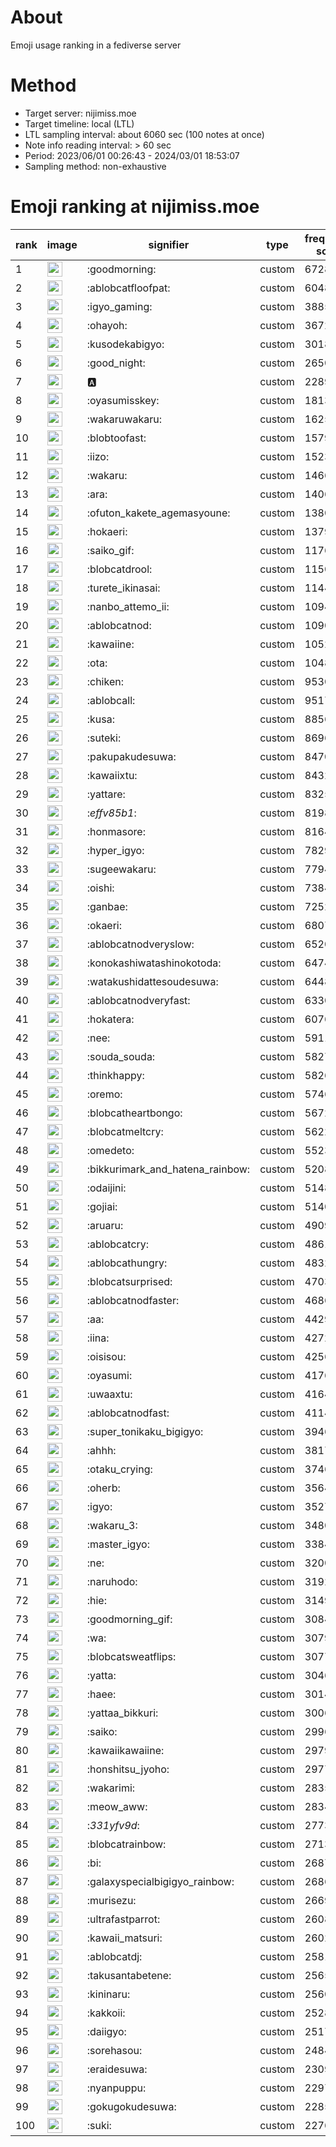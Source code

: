# About
Emoji usage ranking in a fediverse server

# Method
- Target server: nijimiss.moe
- Target timeline: local (LTL)
- LTL sampling interval: about 6060 sec (100 notes at once)
- Note info reading interval: > 60 sec
- Period: 2023/06/01 00:26:43 - 2024/03/01 18:53:07 
- Sampling method: non-exhaustive

# Emoji ranking at nijimiss.moe

|rank|image|signifier|type|frequency score|
|----|----|----|----|----|
|1|<img height="24" src="https://nijimiss.moe/emoji/goodmorning.webp">|:goodmorning:|custom|67285|
|2|<img height="24" src="https://nijimiss.moe/emoji/ablobcatfloofpat.webp">|:ablobcatfloofpat:|custom|60485|
|3|<img height="24" src="https://nijimiss.moe/emoji/igyo_gaming.webp">|:igyo_gaming:|custom|38853|
|4|<img height="24" src="https://nijimiss.moe/emoji/ohayoh.webp">|:ohayoh:|custom|36726|
|5|<img height="24" src="https://nijimiss.moe/emoji/kusodekabigyo.webp">|:kusodekabigyo:|custom|30188|
|6|<img height="24" src="https://nijimiss.moe/emoji/good_night.webp">|:good_night:|custom|26502|
|7|<img height="24" src="https://nijimiss.moe/emoji/a.webp">|:a:|custom|22890|
|8|<img height="24" src="https://nijimiss.moe/emoji/oyasumisskey.webp">|:oyasumisskey:|custom|18138|
|9|<img height="24" src="https://nijimiss.moe/emoji/wakaruwakaru.webp">|:wakaruwakaru:|custom|16252|
|10|<img height="24" src="https://nijimiss.moe/emoji/blobtoofast.webp">|:blobtoofast:|custom|15792|
|11|<img height="24" src="https://nijimiss.moe/emoji/iizo.webp">|:iizo:|custom|15236|
|12|<img height="24" src="https://nijimiss.moe/emoji/wakaru.webp">|:wakaru:|custom|14668|
|13|<img height="24" src="https://nijimiss.moe/emoji/ara.webp">|:ara:|custom|14065|
|14|<img height="24" src="https://nijimiss.moe/emoji/ofuton_kakete_agemasyoune.webp">|:ofuton_kakete_agemasyoune:|custom|13806|
|15|<img height="24" src="https://nijimiss.moe/emoji/hokaeri.webp">|:hokaeri:|custom|13792|
|16|<img height="24" src="https://nijimiss.moe/emoji/saiko_gif.webp">|:saiko_gif:|custom|11764|
|17|<img height="24" src="https://nijimiss.moe/emoji/blobcatdrool.webp">|:blobcatdrool:|custom|11507|
|18|<img height="24" src="https://nijimiss.moe/emoji/turete_ikinasai.webp">|:turete_ikinasai:|custom|11444|
|19|<img height="24" src="https://nijimiss.moe/emoji/nanbo_attemo_ii.webp">|:nanbo_attemo_ii:|custom|10947|
|20|<img height="24" src="https://nijimiss.moe/emoji/ablobcatnod.webp">|:ablobcatnod:|custom|10901|
|21|<img height="24" src="https://nijimiss.moe/emoji/kawaiine.webp">|:kawaiine:|custom|10527|
|22|<img height="24" src="https://nijimiss.moe/emoji/ota.webp">|:ota:|custom|10487|
|23|<img height="24" src="https://nijimiss.moe/emoji/chiken.webp">|:chiken:|custom|9530|
|24|<img height="24" src="https://nijimiss.moe/emoji/ablobcall.webp">|:ablobcall:|custom|9517|
|25|<img height="24" src="https://nijimiss.moe/emoji/kusa.webp">|:kusa:|custom|8856|
|26|<img height="24" src="https://nijimiss.moe/emoji/suteki.webp">|:suteki:|custom|8696|
|27|<img height="24" src="https://nijimiss.moe/emoji/pakupakudesuwa.webp">|:pakupakudesuwa:|custom|8470|
|28|<img height="24" src="https://nijimiss.moe/emoji/kawaiixtu.webp">|:kawaiixtu:|custom|8432|
|29|<img height="24" src="https://nijimiss.moe/emoji/yattare.webp">|:yattare:|custom|8325|
|30|<img height="24" src="https://nijimiss.moe/emoji/_effv85b1_.webp">|:_effv85b1_:|custom|8198|
|31|<img height="24" src="https://nijimiss.moe/emoji/honmasore.webp">|:honmasore:|custom|8164|
|32|<img height="24" src="https://nijimiss.moe/emoji/hyper_igyo.webp">|:hyper_igyo:|custom|7829|
|33|<img height="24" src="https://nijimiss.moe/emoji/sugeewakaru.webp">|:sugeewakaru:|custom|7794|
|34|<img height="24" src="https://nijimiss.moe/emoji/oishi.webp">|:oishi:|custom|7384|
|35|<img height="24" src="https://nijimiss.moe/emoji/ganbae.webp">|:ganbae:|custom|7252|
|36|<img height="24" src="https://nijimiss.moe/emoji/okaeri.webp">|:okaeri:|custom|6807|
|37|<img height="24" src="https://nijimiss.moe/emoji/ablobcatnodveryslow.webp">|:ablobcatnodveryslow:|custom|6520|
|38|<img height="24" src="https://nijimiss.moe/emoji/konokashiwatashinokotoda.webp">|:konokashiwatashinokotoda:|custom|6474|
|39|<img height="24" src="https://nijimiss.moe/emoji/watakushidattesoudesuwa.webp">|:watakushidattesoudesuwa:|custom|6448|
|40|<img height="24" src="https://nijimiss.moe/emoji/ablobcatnodveryfast.webp">|:ablobcatnodveryfast:|custom|6330|
|41|<img height="24" src="https://nijimiss.moe/emoji/hokatera.webp">|:hokatera:|custom|6076|
|42|<img height="24" src="https://nijimiss.moe/emoji/nee.webp">|:nee:|custom|5911|
|43|<img height="24" src="https://nijimiss.moe/emoji/souda_souda.webp">|:souda_souda:|custom|5827|
|44|<img height="24" src="https://nijimiss.moe/emoji/thinkhappy.webp">|:thinkhappy:|custom|5826|
|45|<img height="24" src="https://nijimiss.moe/emoji/oremo.webp">|:oremo:|custom|5746|
|46|<img height="24" src="https://nijimiss.moe/emoji/blobcatheartbongo.webp">|:blobcatheartbongo:|custom|5672|
|47|<img height="24" src="https://nijimiss.moe/emoji/blobcatmeltcry.webp">|:blobcatmeltcry:|custom|5622|
|48|<img height="24" src="https://nijimiss.moe/emoji/omedeto.webp">|:omedeto:|custom|5523|
|49|<img height="24" src="https://nijimiss.moe/emoji/bikkurimark_and_hatena_rainbow.webp">|:bikkurimark_and_hatena_rainbow:|custom|5208|
|50|<img height="24" src="https://nijimiss.moe/emoji/odaijini.webp">|:odaijini:|custom|5148|
|51|<img height="24" src="https://nijimiss.moe/emoji/gojiai.webp">|:gojiai:|custom|5140|
|52|<img height="24" src="https://nijimiss.moe/emoji/aruaru.webp">|:aruaru:|custom|4909|
|53|<img height="24" src="https://nijimiss.moe/emoji/ablobcatcry.webp">|:ablobcatcry:|custom|4861|
|54|<img height="24" src="https://nijimiss.moe/emoji/ablobcathungry.webp">|:ablobcathungry:|custom|4832|
|55|<img height="24" src="https://nijimiss.moe/emoji/blobcatsurprised.webp">|:blobcatsurprised:|custom|4703|
|56|<img height="24" src="https://nijimiss.moe/emoji/ablobcatnodfaster.webp">|:ablobcatnodfaster:|custom|4686|
|57|<img height="24" src="https://nijimiss.moe/emoji/aa.webp">|:aa:|custom|4429|
|58|<img height="24" src="https://nijimiss.moe/emoji/iina.webp">|:iina:|custom|4272|
|59|<img height="24" src="https://nijimiss.moe/emoji/oisisou.webp">|:oisisou:|custom|4256|
|60|<img height="24" src="https://nijimiss.moe/emoji/oyasumi.webp">|:oyasumi:|custom|4176|
|61|<img height="24" src="https://nijimiss.moe/emoji/uwaaxtu.webp">|:uwaaxtu:|custom|4164|
|62|<img height="24" src="https://nijimiss.moe/emoji/ablobcatnodfast.webp">|:ablobcatnodfast:|custom|4114|
|63|<img height="24" src="https://nijimiss.moe/emoji/super_tonikaku_bigigyo.webp">|:super_tonikaku_bigigyo:|custom|3946|
|64|<img height="24" src="https://nijimiss.moe/emoji/ahhh.webp">|:ahhh:|custom|3817|
|65|<img height="24" src="https://nijimiss.moe/emoji/otaku_crying.webp">|:otaku_crying:|custom|3746|
|66|<img height="24" src="https://nijimiss.moe/emoji/oherb.webp">|:oherb:|custom|3564|
|67|<img height="24" src="https://nijimiss.moe/emoji/igyo.webp">|:igyo:|custom|3527|
|68|<img height="24" src="https://nijimiss.moe/emoji/wakaru_3.webp">|:wakaru_3:|custom|3480|
|69|<img height="24" src="https://nijimiss.moe/emoji/master_igyo.webp">|:master_igyo:|custom|3384|
|70|<img height="24" src="https://nijimiss.moe/emoji/ne.webp">|:ne:|custom|3200|
|71|<img height="24" src="https://nijimiss.moe/emoji/naruhodo.webp">|:naruhodo:|custom|3192|
|72|<img height="24" src="https://nijimiss.moe/emoji/hie.webp">|:hie:|custom|3149|
|73|<img height="24" src="https://nijimiss.moe/emoji/goodmorning_gif.webp">|:goodmorning_gif:|custom|3084|
|74|<img height="24" src="https://nijimiss.moe/emoji/wa.webp">|:wa:|custom|3079|
|75|<img height="24" src="https://nijimiss.moe/emoji/blobcatsweatflips.webp">|:blobcatsweatflips:|custom|3077|
|76|<img height="24" src="https://nijimiss.moe/emoji/yatta.webp">|:yatta:|custom|3046|
|77|<img height="24" src="https://nijimiss.moe/emoji/haee.webp">|:haee:|custom|3014|
|78|<img height="24" src="https://nijimiss.moe/emoji/yattaa_bikkuri.webp">|:yattaa_bikkuri:|custom|3006|
|79|<img height="24" src="https://nijimiss.moe/emoji/saiko.webp">|:saiko:|custom|2996|
|80|<img height="24" src="https://nijimiss.moe/emoji/kawaiikawaiine.webp">|:kawaiikawaiine:|custom|2979|
|81|<img height="24" src="https://nijimiss.moe/emoji/honshitsu_jyoho.webp">|:honshitsu_jyoho:|custom|2977|
|82|<img height="24" src="https://nijimiss.moe/emoji/wakarimi.webp">|:wakarimi:|custom|2835|
|83|<img height="24" src="https://nijimiss.moe/emoji/meow_aww.webp">|:meow_aww:|custom|2834|
|84|<img height="24" src="https://nijimiss.moe/emoji/_331yfv9d_.webp">|:_331yfv9d_:|custom|2773|
|85|<img height="24" src="https://nijimiss.moe/emoji/blobcatrainbow.webp">|:blobcatrainbow:|custom|2713|
|86|<img height="24" src="https://nijimiss.moe/emoji/bi.webp">|:bi:|custom|2687|
|87|<img height="24" src="https://nijimiss.moe/emoji/galaxyspecialbigigyo_rainbow.webp">|:galaxyspecialbigigyo_rainbow:|custom|2686|
|88|<img height="24" src="https://nijimiss.moe/emoji/murisezu.webp">|:murisezu:|custom|2669|
|89|<img height="24" src="https://nijimiss.moe/emoji/ultrafastparrot.webp">|:ultrafastparrot:|custom|2608|
|90|<img height="24" src="https://nijimiss.moe/emoji/kawaii_matsuri.webp">|:kawaii_matsuri:|custom|2602|
|91|<img height="24" src="https://nijimiss.moe/emoji/ablobcatdj.webp">|:ablobcatdj:|custom|2581|
|92|<img height="24" src="https://nijimiss.moe/emoji/takusantabetene.webp">|:takusantabetene:|custom|2565|
|93|<img height="24" src="https://nijimiss.moe/emoji/kininaru.webp">|:kininaru:|custom|2560|
|94|<img height="24" src="https://nijimiss.moe/emoji/kakkoii.webp">|:kakkoii:|custom|2528|
|95|<img height="24" src="https://nijimiss.moe/emoji/daiigyo.webp">|:daiigyo:|custom|2517|
|96|<img height="24" src="https://nijimiss.moe/emoji/sorehasou.webp">|:sorehasou:|custom|2484|
|97|<img height="24" src="https://nijimiss.moe/emoji/eraidesuwa.webp">|:eraidesuwa:|custom|2309|
|98|<img height="24" src="https://nijimiss.moe/emoji/nyanpuppu.webp">|:nyanpuppu:|custom|2297|
|99|<img height="24" src="https://nijimiss.moe/emoji/gokugokudesuwa.webp">|:gokugokudesuwa:|custom|2285|
|100|<img height="24" src="https://nijimiss.moe/emoji/suki.webp">|:suki:|custom|2276|
